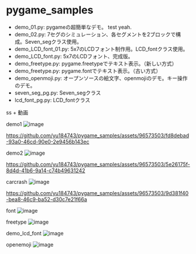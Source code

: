 # pygame_samples

 - demo_01.py: pygameの超簡単なデモ。 test yeah.
 - demo_02.py: 7セグのシミュレーション、各セグメントを2ブロックで構成。Seven_segクラス使用。
 - demo_LCD_font_01.py: 5x7のLCDフォント制作用。LCD_fontクラス使用。
 - demo_LCD_font.py: 5x7のLCDフォント、完成版。
 - demo_freetype.py: pygame.freetypeでテキスト表示。（新しい方式）
 - demo_freetype.py: pygame.fontでテキスト表示。（古い方式）
 - demo_openmoji.py: オープンソースの絵文字、openmojiのデモ。キー操作のデモ。
 - seven_seg_pg.py: Seven_segクラス
 - lcd_font_pg.py: LCD_fontクラス

ss + 動画


demo1
![image](https://github.com/yu184743/pygame_samples/assets/96573503/3bfb07dd-15fc-4d6c-8205-5a9e34f5409a)

https://github.com/yu184743/pygame_samples/assets/96573503/fd8debad-93a0-46cd-90e0-2e9456b143ec

demo2
![image](https://github.com/yu184743/pygame_samples/assets/96573503/023c9d41-e3e8-49b3-adbe-6351e49d3d04)

https://github.com/yu184743/pygame_samples/assets/96573503/5e26175f-8d4d-41b6-9a14-c74b49631242

carcrash
![image](https://github.com/yu184743/pygame_samples/assets/96573503/0bf0b6fb-2668-4d90-979c-8fa456f96453)

https://github.com/yu184743/pygame_samples/assets/96573503/9d381f40-bea8-46c9-ba52-d30c7e21f66a

font
![image](https://github.com/yu184743/pygame_samples/assets/96573503/3c5adc01-d009-402b-985a-2a76fb6fcb46)

freetype
![image](https://github.com/yu184743/pygame_samples/assets/96573503/add78801-e690-4b04-9f3b-b7cd36205d93)

demo_lcd_font
![image](https://github.com/yu184743/pygame_samples/assets/96573503/9e229aec-61f4-4eb5-b4bb-58a5812ecf0d)

openemoji
![image](https://github.com/yu184743/pygame_samples/assets/96573503/5170f1e4-ba26-4d4c-96e5-8d486d8e289f)
